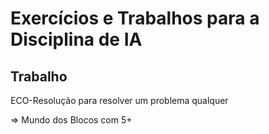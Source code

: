 # Exercícios e Trabalhos para a Disciplina de IA

## Trabalho
ECO-Resolução para resolver um problema qualquer

=> Mundo dos Blocos com 5+